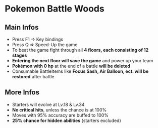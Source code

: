 # Pokemon Battle Woods

## Main Infos
- Press F1 => Key bindings
- Press Q => Speed-Up the game
- To beat the game fight through all **4 floors, each consisting of 12 stages**
- **Entering the next floor will save the game** and power up your team
- **Pokémon with 0 hp** at the end of a battle **will be deleted**
- Consumable BattleItems like **Focus Sash, Air Balloon, ect. will be restored** after battle

## More Infos
- Starters will evolve at Lv.18 & Lv.34
- **No critical hits**, unless the chance is at 100%
- Moves with 95% accuracy are buffed to 100%
- **25% chance for hidden abilities** (starters excluded)


